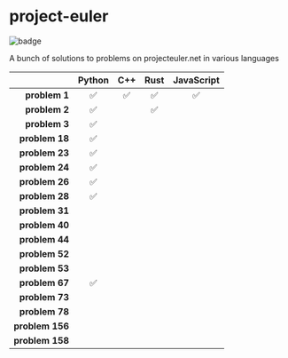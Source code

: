 # project-euler

![badge](https://projecteuler.net/profile/hectorbennett.png)

A bunch of solutions to problems on projecteuler.net in various languages

|                 | **Python** | **C++** | **Rust** | **JavaScript** |
| --------------: | :--------: | :-----: | :------: | :------------: |
|   **problem 1** |     ✅      |    ✅    |    ✅     |       ✅        |
|   **problem 2** |     ✅      |         |    ✅     |                |
|   **problem 3** |     ✅      |         |          |                |
|  **problem 18** |     ✅      |         |          |                |
|  **problem 23** |     ✅      |         |          |                |
|  **problem 24** |     ✅      |         |          |                |
|  **problem 26** |     ✅      |         |          |                |
|  **problem 28** |     ✅      |         |          |                |
|  **problem 31** |            |         |          |                |
|  **problem 40** |            |         |          |                |
|  **problem 44** |            |         |          |                |
|  **problem 52** |            |         |          |                |
|  **problem 53** |            |         |          |                |
|  **problem 67** |     ✅      |         |          |                |
|  **problem 73** |            |         |          |                |
|  **problem 78** |            |         |          |                |
| **problem 156** |            |         |          |                |
| **problem 158** |            |         |          |                |



